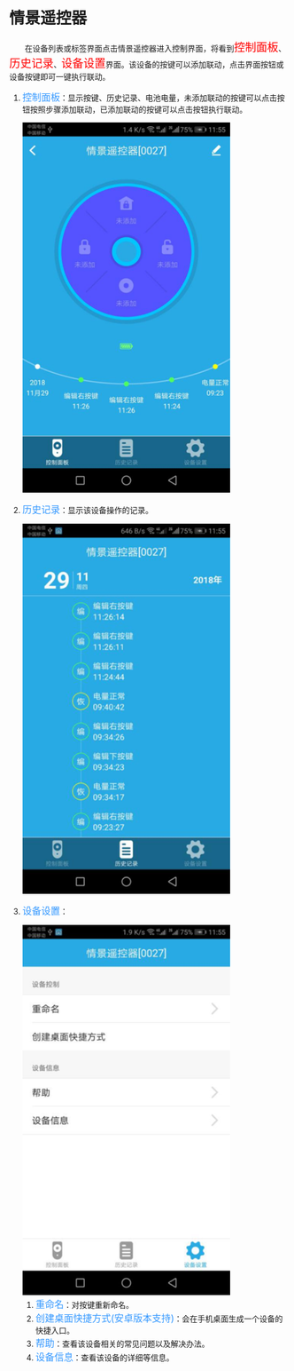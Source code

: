 # 情景遥控器

&emsp;&emsp;在设备列表或标签界面点击情景遥控器进入控制界面，将看到<font style='color:#ff0000;font-size:20px'>控制面板</font>、<font style='color:#ff0000;font-size:20px'>历史记录</font>、<font style='color:#ff0000;font-size:20px'>设备设置</font>界面。该设备的按键可以添加联动，点击界面按钮或设备按键即可一键执行联动。

1. <font style='color:#3699ff;font-size:17px'>控制面板</font>：显示按键、历史记录、电池电量，未添加联动的按键可以点击按钮按照步骤添加联动，已添加联动的按键可以点击按钮执行联动。

	<img src="../images/MacBee/情景遥控器/控制面板.png" width = "375" height = "667">
	
2. <font style='color:#3699ff;font-size:17px'>历史记录</font>：显示该设备操作的记录。

	<img src="../images/MacBee/情景遥控器/历史记录.png" width = "375" height = "667">
	
3. <font style='color:#3699ff;font-size:17px'>设备设置</font>：

	<img src="../images/MacBee/情景遥控器/设备设置.png" width = "375" height = "667">
	
	1.	<font style='color:#3699ff;font-size:17px'>重命名</font>：对按键重新命名。
	2.	<font style='color:#3699ff;font-size:17px'>创建桌面快捷方式(安卓版本支持)</font>：会在手机桌面生成一个设备的快捷入口。
	3.	<font style='color:#3699ff;font-size:17px'>帮助</font>：查看该设备相关的常见问题以及解决办法。
	4.	<font style='color:#3699ff;font-size:17px'>设备信息</font>：查看该设备的详细等信息。

